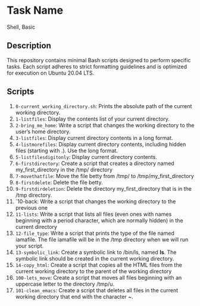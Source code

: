 # Task Name
Shell, Basic

## Description

This repository contains minimal Bash scripts designed to perform specific tasks. Each script adheres to strict formatting guidelines and is optimized for execution on Ubuntu 20.04 LTS.

## Scripts

1.  `0-current_working_directory.sh`: Prints the absolute path of the current working directory.
2.  `1-listfiles`: Display the contents list of your current directory.
3.  `2-bring_me_home`: Write a script that changes the working directory to the user’s home directory.
4.  `3-listfiles`: Display current directory contents in a long format.
5.  `4-listmorefiles`: Display current directory contents, including hidden files (starting with .). Use the long format.
6.  `5-listfilesdigitonly`: Display current directory contents.
7.  `6-firstdirectory`: Create a script that creates a directory named my_first_directory in the /tmp/ directory
8.  `7-movethatfile`: Move the file betty from /tmp/ to /tmp/my_first_directory
9.  `8-firstdelete`: Delete the file betty.
10. `9-firstdirdeletion`: Delete the directory my_first_directory that is in the /tmp directory.
11. `10-back: Write a script that changes the working directory to the previous one
12. `11-lists`: Write a script that lists all files (even ones with names beginning with a period character, which are normally hidden) in the current directory
13. `12-file_type`: Write a script that prints the type of the file named iamafile. The file iamafile will be in the /tmp directory when we will run your script.
14. `13-symbolic_link`: Create a symbolic link to /bin/ls, named __ls__. The symbolic link should be created in the current working directory.
15. `14-copy_html`: Create a script that copies all the HTML files from the current working directory to the parent of the working directory
16. `100-lets_move`: Create a script that moves all files beginning with an uppercase letter to the directory /tmp/u.
17. `101-clean_emacs`: Create a script that deletes all files in the current working directory that end with the character ~.
